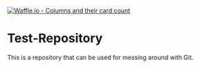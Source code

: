 [![Waffle.io - Columns and their card count](https://badge.waffle.io/CSC480-18S/Test-Repository.svg?columns=all)](https://waffle.io/CSC480-18S/Test-Repository)

# Test-Repository
This is a repository that can be used for messing around with Git.

